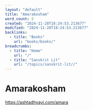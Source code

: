 ```yaml
---
layout: "default"
title: "Amarakosham"
word_count: 5
created: "2024-11-28T18:24:53.213677"
modified: "2024-11-28T18:24:53.213677"
backlinks:
  - title: "Books"
    url: "books/books/"
breadcrumbs:
  - title: "Home"
    url: "/"
  - title: "Sanskrit Lit"
    url: "/topics/sanskrit-lit//"
---
```

# Amarakosham


https://ashtadhyayi.com/amara
